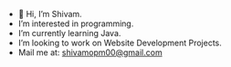 - 👋 Hi, I’m Shivam.
- I’m interested in programming.
- I’m currently learning Java.
- I’m looking to work on Website Development Projects.
- Mail me at: shivamopm00@gmail.com

<!---
ashes-S/ashes-S is a ✨ special ✨ repository because its `README.md` (this file) appears on your GitHub profile.
You can click the Preview link to take a look at your changes.
--->
